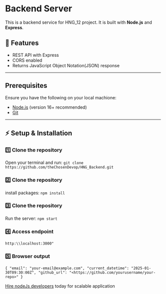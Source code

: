 # Backend Server
This is a backend service for HNG_12 project. It is built with **Node.js** and **Express**.

## 🚀 Features
- REST API with Express
- CORS enabled
- Returns JavaScript Object Notation(JSON) response

---

## Prerequisites
Ensure you have the following on your local machione:
- [Node.js](https://nodejs.org/) (version 16+ recommended)
- [Git](https://git-scm.com/)

---

## ⚡ Setup & Installation

### 1️⃣ **Clone the repository**
Open your terminal and run: ```git clone https://github.com/theChosenDevop/HNG_Backend.git```

### 2️⃣ **Clone the repository**
install packages: ```npm install```

### 3️⃣ **Clone the repository**
Run the server: ```npm start```

### 4️⃣ **Access endpoint**
```http:\\localhost:3000"```

### 5️⃣ **Browser output**
``{
  "email": "your-email@example.com",
  "current_datetime": "2025-01-30T09:30:00Z",
  "github_url": "<https://github.com/yourusername/your-repo>"
}``

[Hire nodeJs developers](https://hng.tech/hire/nodejs-developers) today for scalable application